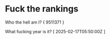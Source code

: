 # Fuck the rankings

Who the hell am I?
{ 9511371 }

What fucking year is it?
[ 2025-02-17T05:50:00Z ]
